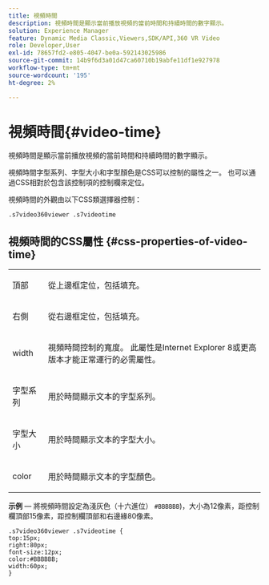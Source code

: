 ```yaml
---
title: 視頻時間
description: 視頻時間是顯示當前播放視頻的當前時間和持續時間的數字顯示。
solution: Experience Manager
feature: Dynamic Media Classic,Viewers,SDK/API,360 VR Video
role: Developer,User
exl-id: 78657fd2-e805-4047-be0a-592143025986
source-git-commit: 14b9f6d3a01d47ca60710b19abfe11df1e927978
workflow-type: tm+mt
source-wordcount: '195'
ht-degree: 2%

---
```


# 視頻時間{#video-time}

視頻時間是顯示當前播放視頻的當前時間和持續時間的數字顯示。

<!--<a id="section_061E550C1C1D4DB2BD663A898895B38C"></a>-->

視頻時間字型系列、字型大小和字型顏色是CSS可以控制的屬性之一。 也可以通過CSS相對於包含該控制項的控制欄來定位。

視頻時間的外觀由以下CSS類選擇器控制：

```
.s7video360viewer .s7videotime
```

## 視頻時間的CSS屬性 {#css-properties-of-video-time}

<table id="table_C48C56E696304C9BAFEE71BA9EA9A174"> 
 <tbody> 
  <tr> 
   <td colname="col1"> <p> <span class="codeph"> 頂部 </span> </p> </td> 
   <td colname="col2"> <p>從上邊框定位，包括填充。 </p> </td> 
  </tr> 
  <tr> 
   <td colname="col1"> <p> <span class="codeph"> 右側 </span> </p> </td> 
   <td colname="col2"> <p>從右邊框定位，包括填充。 </p> </td> 
  </tr> 
  <tr> 
   <td colname="col1"> <p> <span class="codeph"> width </span> </p> </td> 
   <td colname="col2"> <p> 視頻時間控制的寬度。 此屬性是Internet Explorer 8或更高版本才能正常運行的必需屬性。 </p> </td> 
  </tr> 
  <tr> 
   <td colname="col1"> <p> <span class="codeph"> 字型系列 </span> </p> </td> 
   <td colname="col2"> <p>用於時間顯示文本的字型系列。 </p> </td> 
  </tr> 
  <tr> 
   <td colname="col1"> <p> <span class="codeph"> 字型大小 </span> </p> </td> 
   <td colname="col2"> <p>用於時間顯示文本的字型大小。 </p> </td> 
  </tr> 
  <tr> 
   <td colname="col1"> <p> <span class="codeph"> color </span> </p> </td> 
   <td colname="col2"> <p>用於時間顯示文本的字型顏色。 </p> </td> 
  </tr> 
 </tbody> 
</table>

**示例**  — 將視頻時間設定為淺灰色（十六進位） `#BBBBBB`)，大小為12像素，距控制欄頂部15像素，距控制欄頂部和右邊緣80像素。

```
.s7video360viewer .s7videotime { 
top:15px; 
right:80px; 
font-size:12px; 
color:#BBBBBB; 
width:60px;  
}
```
